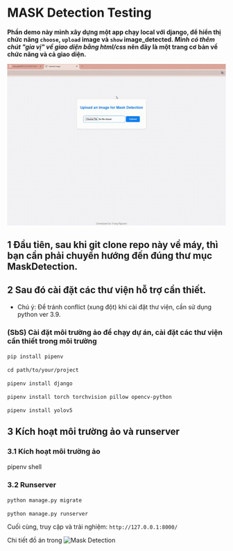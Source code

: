 # MASK Detection Testing

**Phần demo này mình xây dựng một app chạy local với django, để hiển thị chức năng `choose`, `upload` image và `show` image_detected. _Mình có thêm chút "gia vị" về giao diện bằng html/css_ nên đây là một trang cơ bản về chức năng và cả giao diện.**



![](https://github.com/chocopie0301/CS114.M11.KHCL/blob/main/DoAnCuoiKy/django-web-demo/MaskDetection/image/demo/MaskDetection.gif)

## 1 Đầu tiên, sau khi git clone repo này về máy, thì bạn cần phải chuyển hướng đến đúng thư mục MaskDetection.
## 2 Sau đó cài đặt các thư viện hỗ trợ cần thiết. 
- Chú ý: Để tránh conflict (xung đột) khi cài đặt thư viện, cần sử dụng python ver 3.9.

### (SbS) Cài đặt môi trường ảo để chạy dự án, cài đặt các thư viện cần thiết trong môi trường

`pip install pipenv`

`cd path/to/your/project`

`pipenv install django`

`pipenv install torch torchvision pillow opencv-python`

`pipenv install yolov5`

## 3 Kích hoạt môi trường ảo và runserver
### 3.1 Kích hoạt môi trường ảo

pipenv shell

### 3.2 Runserver
`python manage.py migrate`

`python manage.py runserver`

Cuối cùng, truy cập và trải nghiệm: `http://127.0.0.1:8000/`

Chi tiết đồ án trong ![Mask Detection](https://github.com/chocopie0301/CS114.M11.KHCL/edit/main/DoAnCuoiKy)



